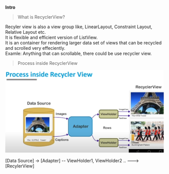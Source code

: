 **Intro**

>What is RecyclerView?

Recyler view is also a view group like, LinearLayout, Constraint Layout, Relative Layout etc.\
It is flexible and efficient version of ListView.\
It is an container for rendering larger data set of views that can be recycled and scrolled very effeciently.\
Examle: Anything that can scrollable, there could be use recycler view.


>Process inside RecyclerView

![alt text](RecyclerViewProcess.PNG)

[Data Source] -> [Adapter] -- ViewHolder1, ViewHolder2 .. ---> [RecylerView]
